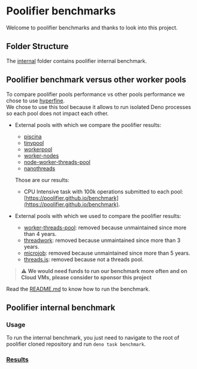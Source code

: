 # Poolifier benchmarks

Welcome to poolifier benchmarks and thanks to look into this project.

## Folder Structure

The [internal](./internal) folder contains poolifier internal benchmark.

## Poolifier benchmark versus other worker pools

To compare poolifier pools performance vs other pools performance we chose to
use [hyperfine](https://github.com/sharkdp/hyperfine).\
We chose to use this tool because it allows to run isolated Deno processes so
each pool does not impact each other.

- External pools with which we compare the poolifier results:

  - [piscina](https://github.com/piscinajs/piscina)
  - [tinypool](https://github.com/tinylibs/tinypool)
  - [workerpool](https://github.com/josdejong/workerpool)
  - [worker-nodes](https://github.com/allegro/node-worker-nodes)
  - [node-worker-threads-pool](https://github.com/SUCHMOKUO/node-worker-threads-pool)
  - [nanothreads](https://github.com/snuffyDev/nanothreads)

  Those are our results:

  - CPU Intensive task with 100k operations submitted to each pool:
    [https://poolifier.github.io/benchmark](https://poolifier.github.io/benchmark).

- External pools with which we used to compare the poolifier results:

  <!-- - [node-worker-threads-pool](https://github.com/SUCHMOKUO/node-worker-threads-pool): removed because it does not support dynamic modules import or import outside the task function. The task function is expected to be self-contained, which makes it difficult to use in real world application without ugly hacks. -->

  - [worker-threads-pool](https://github.com/watson/worker-threads-pool):
    removed because unmaintained since more than 4 years.
  - [threadwork](https://github.com/kevlened/threadwork): removed because
    unmaintained since more than 3 years.
  - [microjob](https://github.com/wilk/microjob): removed because unmaintained
    since more than 5 years.
  - [threads.js](https://github.com/andywer/threads.js): removed because not a
    threads pool.

> :warning: **We would need funds to run our benchmark more often and on Cloud
> VMs, please consider to sponsor this project**

Read the [README.md](https://github.com/poolifier/benchmark#readme) to know how
to run the benchmark.

## Poolifier internal benchmark

### Usage

To run the internal benchmark, you just need to navigate to the root of
poolifier cloned repository and run `deno task benchmark`.

### [Results](https://poolifier.github.io/benchmark-results/dev/bench)
